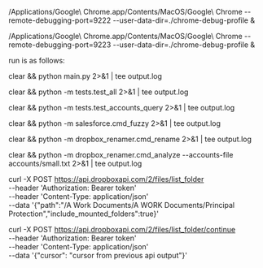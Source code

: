 
/Applications/Google\ Chrome.app/Contents/MacOS/Google\ Chrome --remote-debugging-port=9222 --user-data-dir=./chrome-debug-profile &

/Applications/Google\ Chrome.app/Contents/MacOS/Google\ Chrome --remote-debugging-port=9223 --user-data-dir=./chrome-debug-profile &

run is as follows:

clear && python main.py 2>&1 | tee output.log


clear && python -m tests.test_all 2>&1 | tee output.log

clear && python -m tests.test_accounts_query 2>&1 | tee output.log


clear && python -m salesforce.cmd_fuzzy 2>&1 | tee output.log

clear && python -m dropbox_renamer.cmd_rename 2>&1 | tee output.log

clear && python -m dropbox_renamer.cmd_analyze --accounts-file accounts/small.txt 2>&1 | tee output.log



curl -X POST https://api.dropboxapi.com/2/files/list_folder \
  --header 'Authorization: Bearer token' \
  --header 'Content-Type: application/json' \
  --data '{"path":"/A Work Documents/A WORK Documents/Principal Protection","include_mounted_folders":true}'

curl -X POST https://api.dropboxapi.com/2/files/list_folder/continue \
  --header 'Authorization: Bearer token' \
  --header 'Content-Type: application/json' \
  --data '{"cursor": "cursor from previous api output"}'